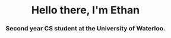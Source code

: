 <h1 align="center">Hello there, I'm Ethan</h1>
<h3 align="center">Second year CS student at the University of Waterloo.</h3>
